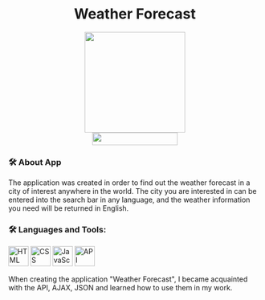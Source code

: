 <div id="header" align="center">
  <h1>Weather Forecast</h1>
  <img src="https://img.freepik.com/free-vector/anchorman-reporting-weather-forecast-laptop-screen-with-weather-icon_1308-46023.jpg?t=st=1730641395~exp=1730644995~hmac=83043e39550e82f3c490a86335cc4e4628f2d17df17c99f7d6d0565ce0a80fa7&w=996" alt="" width="200px" />
</div>
<div id="header" align="center">
    <img src="https://komarev.com/ghpvc/?username=Alisa-Popovuch&style=flat-square&color=yellow" alt="" width="170px" height="25px"/>
</div>

### :hammer_and_wrench: About App
<p>The application was created in order to find out the weather forecast in a city of interest anywhere in the world. The city you are interested in can be entered into the search bar in any language, and the weather information you need will be returned in English.</p>

### :hammer_and_wrench: Languages and Tools:
<div>
      <img src="https://img.icons8.com/?size=48&id=20909&format=png" alt="HTML" width="40px"/>
      <img src="https://img.icons8.com/?size=48&id=7gdY5qNXaKC0&format=png" alt="CSS" width="40px"/>
      <img src="https://img.icons8.com/?size=48&id=108784&format=png" alt="JavaScript" width="40px"/>
      <img src="https://img.icons8.com/?size=64&id=55497&format=png" alt="API" width="40px"/>
</div>
<p>When creating the application "Weather Forecast", I became acquainted with the API, AJAX, JSON and learned how to use them in my work.</p>



